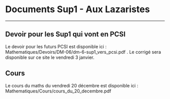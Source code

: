 # Documents Sup1 - Aux Lazaristes

---

## Devoir pour les Sup1 qui vont en PCSI

Le devoir pour les futurs PCSI est disponible ici : Mathematiques/Devoirs/DM-06/dm-6-sup1_vers_pcsi.pdf . Le corrigé sera disponible sur ce site le vendredi 3 janvier.

## Cours

Le cours du maths du vendredi 20 décembre est disponible ici : Mathematiques/Cours/cours_du_20_decembre.pdf